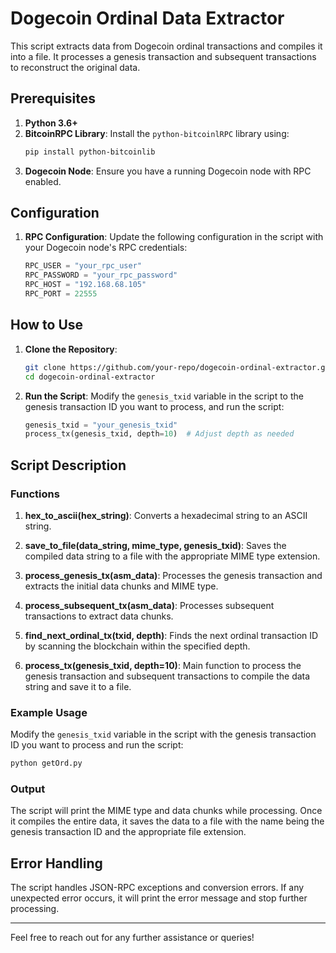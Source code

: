 
# Dogecoin Ordinal Data Extractor

This script extracts data from Dogecoin ordinal transactions and compiles it into a file. It processes a genesis transaction and subsequent transactions to reconstruct the original data.

## Prerequisites

1. **Python 3.6+**
2. **BitcoinRPC Library**:
   Install the `python-bitcoinlRPC` library using:
   ```sh
   pip install python-bitcoinlib
   ```
3. **Dogecoin Node**:
   Ensure you have a running Dogecoin node with RPC enabled. 

## Configuration

1. **RPC Configuration**:
   Update the following configuration in the script with your Dogecoin node's RPC credentials:
   ```python
   RPC_USER = "your_rpc_user"
   RPC_PASSWORD = "your_rpc_password"
   RPC_HOST = "192.168.68.105"
   RPC_PORT = 22555
   ```

## How to Use

1. **Clone the Repository**:
   ```sh
   git clone https://github.com/your-repo/dogecoin-ordinal-extractor.git
   cd dogecoin-ordinal-extractor
   ```

2. **Run the Script**:
   Modify the `genesis_txid` variable in the script to the genesis transaction ID you want to process, and run the script:
   ```python
   genesis_txid = "your_genesis_txid"
   process_tx(genesis_txid, depth=10)  # Adjust depth as needed
   ```

## Script Description

### Functions

1. **hex_to_ascii(hex_string)**:
   Converts a hexadecimal string to an ASCII string.

2. **save_to_file(data_string, mime_type, genesis_txid)**:
   Saves the compiled data string to a file with the appropriate MIME type extension.

3. **process_genesis_tx(asm_data)**:
   Processes the genesis transaction and extracts the initial data chunks and MIME type.

4. **process_subsequent_tx(asm_data)**:
   Processes subsequent transactions to extract data chunks.

5. **find_next_ordinal_tx(txid, depth)**:
   Finds the next ordinal transaction ID by scanning the blockchain within the specified depth.

6. **process_tx(genesis_txid, depth=10)**:
   Main function to process the genesis transaction and subsequent transactions to compile the data string and save it to a file.

### Example Usage

Modify the `genesis_txid` variable in the script with the genesis transaction ID you want to process and run the script:
```sh
python getOrd.py
```

### Output

The script will print the MIME type and data chunks while processing. Once it compiles the entire data, it saves the data to a file with the name being the genesis transaction ID and the appropriate file extension.

## Error Handling

The script handles JSON-RPC exceptions and conversion errors. If any unexpected error occurs, it will print the error message and stop further processing.

---

Feel free to reach out for any further assistance or queries!
